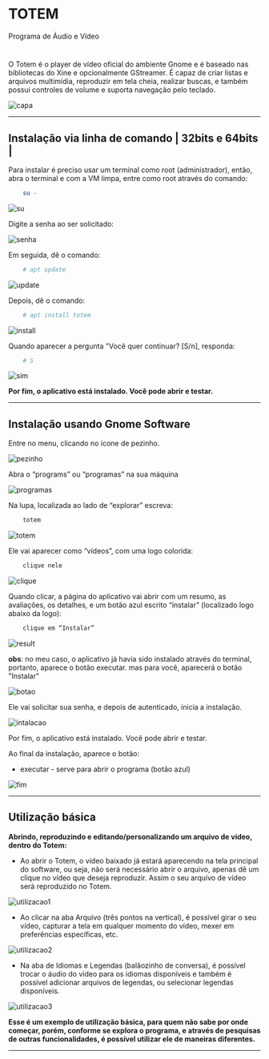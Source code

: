 # TOTEM 
Programa de Áudio e Vídeo
#

O Totem é o player de vídeo oficial do ambiente Gnome e é baseado nas bibliotecas do Xine e opcionalmente GStreamer. É capaz de criar listas e arquivos multimídia, reproduzir em tela cheia, realizar buscas, e também possui controles de volume e suporta navegação pelo teclado. 

![capa](img/tutorial-totem-1img.png)


---

## Instalação via linha de comando | 32bits e 64bits | 
Para instalar é preciso usar um terminal como root (administrador), então, abra o terminal e com a VM limpa, entre como root através do comando: 
```sh
    su -
```
![su](img/tutorial-totem-2img.png)

Digite a senha ao ser solicitado: 

![senha](img/tutorial-totem-3img.png)

Em seguida, dê o comando: 
```sh
    # apt update
```
![update](img/tutorial-totem-4img.png)

Depois, dê o comando:
```sh
    # apt install totem
```

![install](img/tutorial-totem-5img.png)

Quando aparecer a pergunta "Você quer continuar? [S/n], responda: 
```sh
    # S
```
![sim](img/tutorial-totem-6img.png)

**Por fim, o aplicativo está instalado. Você pode abrir e testar.** 

----

## Instalação usando Gnome Software

Entre no menu, clicando no ícone de pezinho. 

![pezinho](img/tutorial-totem-7img.png)

Abra o “programs” ou “programas” na sua máquina 

![programas](img/tutorial-totem-8img.png)

Na lupa, localizada ao lado de “explorar” escreva:  
```sh
    totem
```
![totem](img/tutorial-totem-9img.png)

Ele vai aparecer como “vídeos”, com uma logo colorida:
```sh
    clique nele 
```
![clique](img/tutorial-totem-10img.png)

Quando clicar, a página do aplicativo vai abrir com um resumo, as avaliações, os detalhes, e um botão azul escrito “instalar” (localizado logo abaixo da logo):
```sh
    clique em “Instalar” 
```
![result](img/tutorial-totem-11img.png)

**obs**: no meu caso, o aplicativo já havia sido instalado através do terminal, portanto, aparece o botão executar. mas para você, aparecerá o botão "Instalar"

![botao](img/tutorial-totem-12img.png)

Ele vai solicitar sua senha, e depois de autenticado, inicia a instalação.

![intalacao](img/tutorial-totem-13img.png)

Por fim, o aplicativo está instalado. Você pode abrir e testar. 

Ao final da instalação, aparece o botão: 
* executar - serve para abrir o programa (botão azul) 

![fim](img/tutorial-totem-14img.png)


---

## Utilização básica

**Abrindo, reproduzindo e editando/personalizando um arquivo de vídeo, dentro do Totem:**

* Ao abrir o Totem, o vídeo baixado já estará aparecendo na tela principal do software, ou seja, não será necessário abrir o arquivo, apenas dê um clique no vídeo que deseja reproduzir. Assim o seu arquivo de vídeo será reproduzido no Totem.

![utilizacao1](img/tutorial-totem-15img.png)

* Ao clicar na aba Arquivo (três pontos na vertical), é possível girar o seu vídeo, capturar a tela em qualquer momento do vídeo, mexer em preferências específicas, etc.
  
![utilizacao2](img/tutorial-totem-16img.png)

* Na aba de Idiomas e Legendas (balãozinho de conversa), é possível trocar o áudio do
vídeo para os idiomas disponíveis e também é possível adicionar arquivos de legendas,
ou selecionar legendas disponíveis.

![utilizacao3](img/tutorial-totem-17img.png)

**Esse é um exemplo de utilização básica, para quem não sabe por onde começar, porém, conforme se explora o programa, e através de pesquisas de outras funcionalidades, é possível utilizar ele de maneiras diferentes.**
 



----

